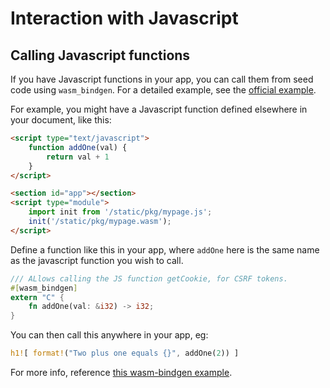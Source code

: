 # Interaction with Javascript

## Calling Javascript functions
If you have Javascript functions in your app, you can call them from seed code using 
`wasm_bindgen`. For a detailed
example, see the [official example](https://github.com/seed-rs/seed/tree/master/examples/update_from_js).

For example, you might have a Javascript function defined elsewhere in your document,
like this:
```html
<script type="text/javascript">
    function addOne(val) {
        return val + 1
    }
</script>

<section id="app"></section>
<script type="module">
    import init from '/static/pkg/mypage.js';
    init('/static/pkg/mypage.wasm');
</script>
```


Define a function like this in your app, where `addOne` here is the same name as the
javascript function you wish to call.
```rust
/// ALlows calling the JS function getCookie, for CSRF tokens.
#[wasm_bindgen]
extern "C" {
    fn addOne(val: &i32) -> i32;
}
```

You can then call this anywhere in your app, eg:
```rust
h1![ format!("Two plus one equals {}", addOne(2)) ]
```

For more info, reference [this wasm-bindgen example](https://rustwasm.github.io/wasm-bindgen/examples/import-js.html).